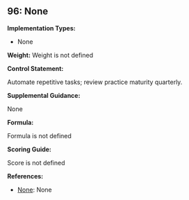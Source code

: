 ## 96: None

**Implementation Types:**
 
- None

**Weight:** Weight is not defined

**Control Statement:**

Automate repetitive tasks; review practice maturity quarterly.

**Supplemental Guidance:**

None

**Formula:**

Formula is not defined

**Scoring Guide:**

Score is not defined

**References:**

- [None](None): None